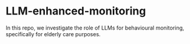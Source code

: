 # LLM-enhanced-monitoring
In this repo, we investigate the role of LLMs for behavioural monitoring, specifically for elderly care purposes.
